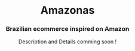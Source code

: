 <center><h1> Amazonas </h1>

### Brazilian ecommerce inspired on Amazon

Description and Details comming soon !

</center>